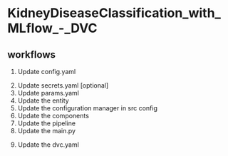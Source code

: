 # KidneyDiseaseClassification_with_MLflow_-_DVC


## workflows


1. Update config.yaml
<!-- if we do not want to share the details to the user about the database credentials then we can use secrets.yaml -->
2. Update secrets.yaml [optional]
3. Update params.yaml
4. Update the entity
5. Update the configuration manager in src config
6. Update the components
7. Update the pipeline 
8. Update the main.py
<!-- dvc.yaml tracks the pipeline -->
9. Update the dvc.yaml
